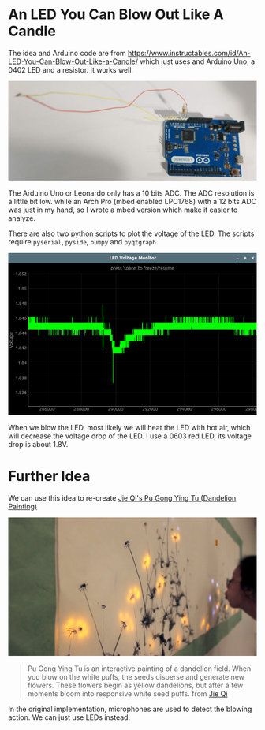 # An LED You Can Blow Out Like A Candle

The idea and Arduino code are from https://www.instructables.com/id/An-LED-You-Can-Blow-Out-Like-a-Candle/
which just uses and Arduino Uno, a 0402 LED and a resistor. It works well.

![](img/led_like_a_candle.jpg)

The Arduino Uno or Leonardo only has a 10 bits ADC. The ADC resolution is a little bit low. while an Arch Pro (mbed enabled LPC1768) with a 12 bits ADC was just in my hand, so I wrote a mbed version which make it easier to analyze.

There are also two python scripts to plot the voltage of the LED. The scripts require `pyserial`, `pyside`, `numpy` and `pyqtgraph`.

![](img/voltage_changes.png)

When we blow the LED, most likely we will heat the LED with hot air, which will decrease the voltage drop of the LED. I use a 0603 red LED, its voltage drop is about 1.8V.

# Further Idea
We can use this idea to re-create [Jie Qi's Pu Gong Ying Tu (Dandelion Painting)](http://technolojie.com/pu-gong-ying-tu-dandelion-painting/)

![](img/pugongyingtu.jpg)

>Pu Gong Ying Tu is an interactive painting of a dandelion field. When you blow on the white puffs, the seeds disperse and generate new flowers. These flowers begin as yellow dandelions, but after a few moments bloom into responsive white seed puffs. 
from [Jie Qi](http://technolojie.com/pu-gong-ying-tu-dandelion-painting/)

In the original implementation, microphones are used to detect the blowing action. We can just use LEDs instead.



